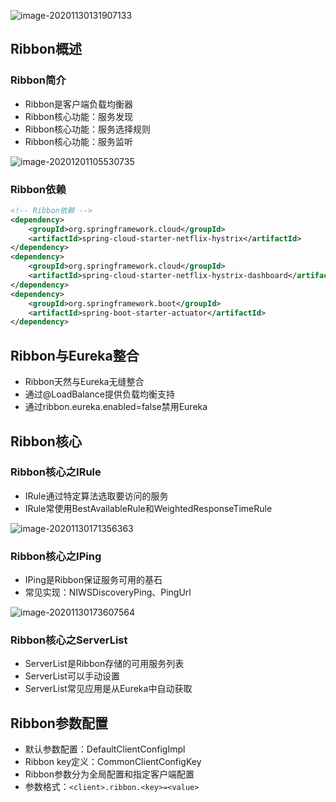 ![image-20201130131907133](https://s3.ax1x.com/2020/12/01/DWXtte.png)

## Ribbon概述

### Ribbon简介

* Ribbon是客户端负载均衡器
* Ribbon核心功能：服务发现
* Ribbon核心功能：服务选择规则
* Ribbon核心功能：服务监听

![image-20201201105530735](https://s3.ax1x.com/2020/12/02/DI9LJ1.png)

### Ribbon依赖

```xml
<!-- Ribbon依赖 -->
<dependency>
    <groupId>org.springframework.cloud</groupId>
    <artifactId>spring-cloud-starter-netflix-hystrix</artifactId>
</dependency>
<dependency>
    <groupId>org.springframework.cloud</groupId>
    <artifactId>spring-cloud-starter-netflix-hystrix-dashboard</artifactId>
</dependency>
<dependency>
    <groupId>org.springframework.boot</groupId>
    <artifactId>spring-boot-starter-actuator</artifactId>
</dependency>
```

## Ribbon与Eureka整合

* Ribbon天然与Eureka无缝整合
* 通过@LoadBalance提供负载均衡支持
* 通过ribbon.eureka.enabled=false禁用Eureka

## Ribbon核心

### Ribbon核心之IRule

* IRule通过特定算法选取要访问的服务
* IRule常使用BestAvailableRule和WeightedResponseTimeRule

![image-20201130171356363](https://s3.ax1x.com/2020/12/01/DWXd1A.png)

### Ribbon核心之IPing

* IPing是Ribbon保证服务可用的基石
* 常见实现：NIWSDiscoveryPing、PingUrl

![image-20201130173607564](https://s3.ax1x.com/2020/12/01/DWX0Xt.png)

### Ribbon核心之ServerList

* ServerList是Ribbon存储的可用服务列表
* ServerList可以手动设置
* ServerList常见应用是从Eureka中自动获取

## Ribbon参数配置

* 默认参数配置：DefaultClientConfigImpl
* Ribbon key定义：CommonClientConfigKey
* Ribbon参数分为全局配置和指定客户端配置
* 参数格式：`<client>.ribbon.<key>=<value>`